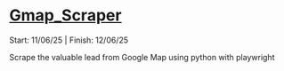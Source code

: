 # [Gmap_Scraper](https://github.com/YandLim/Gmap-Scraper)
Start: 11/06/25 | Finish: 12/06/25

Scrape the valuable lead from Google Map using python with playwright

